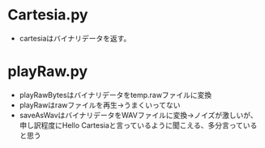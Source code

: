 # Cartesia.py
- cartesiaはバイナリデータを返す。
# playRaw.py
- playRawBytesはバイナリデータをtemp.rawファイルに変換
- playRawはrawファイルを再生->うまくいってない
- saveAsWavはバイナリデータをWAVファイルに変換->ノイズが激しいが、申し訳程度にHello Cartesiaと言っているように聞こえる、多分言っていると思う
